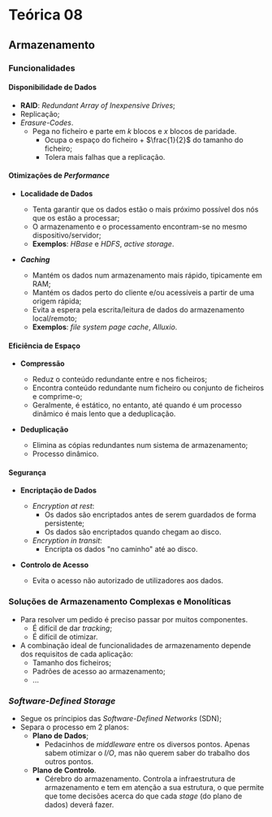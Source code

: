 # Teórica 08

## Armazenamento

### Funcionalidades

#### Disponibilidade de Dados

- **RAID**: *Redundant Array of Inexpensive Drives*;
- Replicação;
- *Erasure-Codes*.
  - Pega no ficheiro e parte em *k* blocos e *x* blocos de paridade.
    - Ocupa o espaço do ficheiro + $\frac{1}{2}$ do tamanho do ficheiro;
    - Tolera mais falhas que a replicação.

#### Otimizações de *Performance*

- **Localidade de Dados**
  - Tenta garantir que os dados estão o mais próximo possível dos nós que os estão a processar;
  - O armazenamento e o processamento encontram-se no mesmo dispositivo/servidor;
  - **Exemplos**: *HBase* e *HDFS*, *active storage*.

- ***Caching***
  - Mantém os dados num armazenamento mais rápido, tipicamente em RAM;
  - Mantém os dados perto do cliente e/ou acessíveis a partir de uma origem rápida;
  - Evita a espera pela escrita/leitura de dados do armazenamento local/remoto;
  - **Exemplos**: *file system page cache*, *Alluxio*.

#### Eficiência de Espaço

- **Compressão**
  - Reduz o conteúdo redundante entre e nos ficheiros;
  - Encontra conteúdo redundante num ficheiro ou conjunto de ficheiros e comprime-o;
  - Geralmente, é estático, no entanto, até quando é um processo dinâmico é mais lento que a deduplicação.

- **Deduplicação**
  - Elimina as cópias redundantes num sistema de armazenamento;
  - Processo dinâmico.

#### Segurança

- **Encriptação de Dados**
  - *Encryption at rest*:
    - Os dados são encriptados antes de serem guardados de forma persistente;
    - Os dados são encriptados quando chegam ao disco.
  - *Encryption in transit*:
    - Encripta os dados "no caminho" até ao disco.

- **Controlo de Acesso**
  - Evita o acesso não autorizado de utilizadores aos dados.

### Soluções de Armazenamento Complexas e Monolíticas

- Para resolver um pedido é preciso passar por muitos componentes.
  - É difícil de dar *tracking*;
  - É difícil de otimizar.
- A combinação ideal de funcionalidades de armazenamento depende dos requisitos de cada aplicação:
  - Tamanho dos ficheiros;
  - Padrões de acesso ao armazenamento;
  - ...

### *Software-Defined Storage*

- Segue os príncipios das *Software-Defined Networks* (SDN);
- Separa o processo em 2 planos:
  - **Plano de Dados**;
    - Pedacinhos de *middleware* entre os diversos pontos. Apenas sabem otimizar o *I/O*, mas não querem saber do trabalho dos outros pontos.
  - **Plano de Controlo**.
    - Cérebro do armazenamento. Controla a infraestrutura de armazenamento e tem em atenção a sua estrutura, o que permite que tome decisões acerca do que cada *stage* (do plano de dados) deverá fazer.